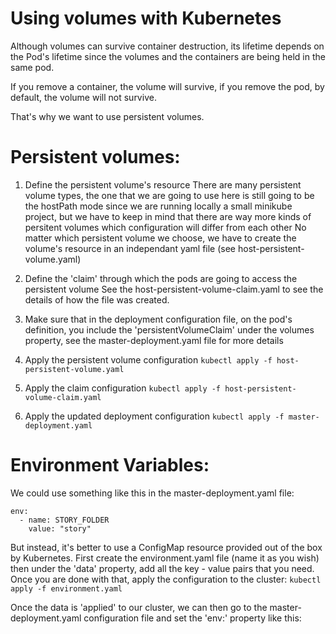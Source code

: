 # Using volumes with Kubernetes

Although volumes can survive container destruction, its lifetime depends on the Pod's lifetime since the volumes and the containers are being held in the same pod.

If you remove a container, the volume will survive, if you remove the pod, by default, the volume will not survive.

That's why we want to use persistent volumes.



# Persistent volumes:

1. Define the persistent volume's resource
There are many persistent volume types, the one that we are going to use here is still going to be the hostPath mode since we are running locally
a small minikube project, but we have to keep in mind that there are way more kinds of persitent volumes which configuration will differ from each other
No matter which persistent volume we choose, we have to create the volume's resource in an independant yaml file (see host-persistent-volume.yaml)

2. Define the 'claim' through which the pods are going to access the persistent volume
See the host-persistent-volume-claim.yaml to see the details of how the file was created.

3. Make sure that in the deployment configuration file, on the pod's definition, you include the 'persistentVolumeClaim' under the volumes property,
see the master-deployment.yaml file for more details

4. Apply the persistent volume configuration
```kubectl apply -f host-persistent-volume.yaml```

5. Apply the claim configuration
```kubectl apply -f host-persistent-volume-claim.yaml```

5. Apply the updated deployment configuration
```kubectl apply -f master-deployment.yaml```



# Environment Variables:

We could use something like this in the master-deployment.yaml file:
```
env:
  - name: STORY_FOLDER
    value: "story"
```
But instead, it's better to use a ConfigMap resource provided out of the box by Kubernetes. First create the environment.yaml file (name it as you wish)
then under the 'data' property, add all the key - value pairs that you need. Once you are done with that, apply the configuration to the cluster:
```kubectl apply -f environment.yaml```

Once the data is 'applied' to our cluster, we can then go to the master-deployment.yaml configuration file and set the 'env:' property like this:

